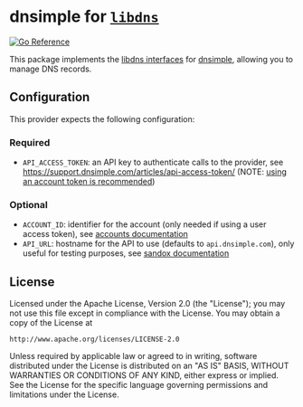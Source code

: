 # dnsimple for [`libdns`](https://github.com/libdns/libdns)

[![Go Reference](https://pkg.go.dev/badge/test.svg)](https://pkg.go.dev/github.com/libdns/dnsimple)

This package implements the [libdns interfaces](https://github.com/libdns/libdns) for [dnsimple](https://dnsimple.com), allowing you to manage DNS records.

## Configuration

This provider expects the following configuration:

### Required

- `API_ACCESS_TOKEN`: an API key to authenticate calls to the provider, see https://support.dnsimple.com/articles/api-access-token/ (NOTE: [using an account token is recommended](https://support.dnsimple.com/articles/api-access-token/#account-tokens-vs-user-tokens))

### Optional

- `ACCOUNT_ID`: identifier for the account (only needed if using a user access token), see [accounts documentation](https://developer.dnsimple.com/v2/accounts/)
- `API_URL`: hostname for the API to use (defaults to `api.dnsimple.com`), only useful for testing purposes, see [sandox documentation](https://developer.dnsimple.com/sandbox/)

## License

Licensed under the Apache License, Version 2.0 (the "License");
you may not use this file except in compliance with the License.
You may obtain a copy of the License at

    http://www.apache.org/licenses/LICENSE-2.0

Unless required by applicable law or agreed to in writing, software
distributed under the License is distributed on an "AS IS" BASIS,
WITHOUT WARRANTIES OR CONDITIONS OF ANY KIND, either express or implied.
See the License for the specific language governing permissions and
limitations under the License.

